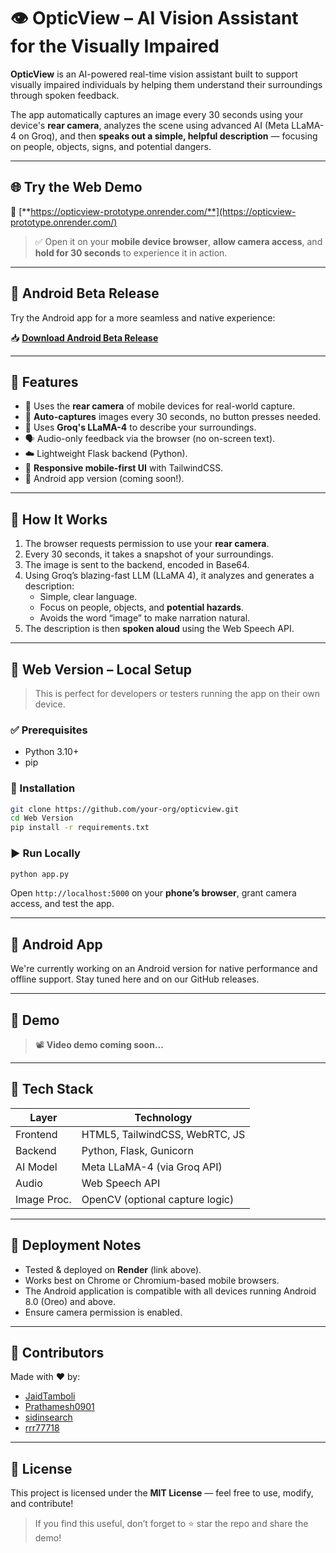 # 👁️ OpticView – AI Vision Assistant for the Visually Impaired

**OpticView** is an AI-powered real-time vision assistant built to support visually impaired individuals by helping them understand their surroundings through spoken feedback.

The app automatically captures an image every 30 seconds using your device's **rear camera**, analyzes the scene using advanced AI (Meta LLaMA-4 on Groq), and then **speaks out a simple, helpful description** — focusing on people, objects, signs, and potential dangers.

---

## 🌐 Try the Web Demo

🔗 [**https://opticview-prototype.onrender.com/**](https://opticview-prototype.onrender.com/)

> ✅ Open it on your **mobile device browser**, **allow camera access**, and **hold for 30 seconds** to experience it in action.

---

## 📱 Android Beta Release

Try the Android app for a more seamless and native experience:

📥 [**Download Android Beta Release**](https://github.com/sidinsearch/OpticView/releases/tag/Beta)

---

## 🚀 Features

- 📸 Uses the **rear camera** of mobile devices for real-world capture.
- 🔄 **Auto-captures** images every 30 seconds, no button presses needed.
- 🧠 Uses **Groq's LLaMA-4** to describe your surroundings.
- 🗣️ Audio-only feedback via the browser (no on-screen text).
- ☁️ Lightweight Flask backend (Python).
- 📱 **Responsive mobile-first UI** with TailwindCSS.
- 📲 Android app version (coming soon!).

---

## 📸 How It Works

1. The browser requests permission to use your **rear camera**.
2. Every 30 seconds, it takes a snapshot of your surroundings.
3. The image is sent to the backend, encoded in Base64.
4. Using Groq’s blazing-fast LLM (LLaMA 4), it analyzes and generates a description:
   - Simple, clear language.
   - Focus on people, objects, and **potential hazards**.
   - Avoids the word “image” to make narration natural.
5. The description is then **spoken aloud** using the Web Speech API.

---

## 🧪 Web Version – Local Setup

> This is perfect for developers or testers running the app on their own device.

### ✅ Prerequisites

- Python 3.10+
- pip

### 🔧 Installation

```bash
git clone https://github.com/your-org/opticview.git
cd Web Version
pip install -r requirements.txt
```

### ▶️ Run Locally

```bash
python app.py
```

Open `http://localhost:5000` on your **phone’s browser**, grant camera access, and test the app.

---

## 📲 Android App 

We're currently working on an Android version for native performance and offline support. Stay tuned here and on our GitHub releases.

---

## 🎥 Demo

> 📽️ **Video demo coming soon...**

<!-- Once your video is live, add a YouTube or Vimeo embed/link here -->

---

## 🧠 Tech Stack

| Layer       | Technology                          |
|-------------|-------------------------------------|
| Frontend    | HTML5, TailwindCSS, WebRTC, JS      |
| Backend     | Python, Flask, Gunicorn             |
| AI Model    | Meta LLaMA-4 (via Groq API)         |
| Audio       | Web Speech API                      |
| Image Proc. | OpenCV (optional capture logic)     |

---


## 🧪 Deployment Notes

- Tested & deployed on **Render** (link above).
- Works best on Chrome or Chromium-based mobile browsers.
- The Android application is compatible with all devices running Android 8.0 (Oreo) and above.
- Ensure camera permission is enabled.

---

## 👥 Contributors

Made with ❤️ by:

- [JaidTamboli](https://github.com/JaidTamboli)
- [Prathamesh0901](https://github.com/Prathamesh0901)
- [sidinsearch](https://github.com/sidinsearch/)
- [rrr77718](https://github.com/rrr77718)

---

## 📜 License

This project is licensed under the **MIT License** — feel free to use, modify, and contribute!

> If you find this useful, don’t forget to ⭐️ star the repo and share the demo!
